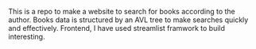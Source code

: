 This is a repo to make a website to search for books according to the author. Books data is structured by an AVL tree to make searches quickly and effectively. Frontend, I have used streamlist framwork to build interesting. 
